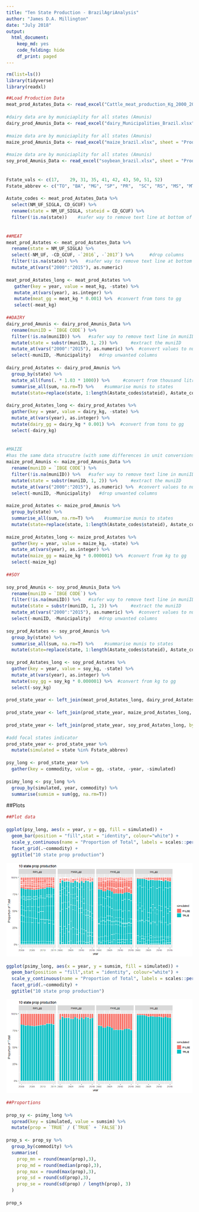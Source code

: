 ```yaml
---
title: "Ten State Production - BrazilAgriAnalysis"
author: "James D.A. Millington"
date: "July 2018"
output: 
  html_document: 
    keep_md: yes
    code_folding: hide
    df_print: paged
---
```



```r
rm(list=ls())
library(tidyverse)
library(readxl)
```




```r
##Load Production Data
meat_prod_Astates_Data <- read_excel("Cattle_meat_production_Kg_2000_2017_all_states.xlsx", sheet = "Plan1", skip = 1)  #data for all states Astates

#dairy data are by municiaplity for all states (Amunis)
dairy_prod_Amunis_Data <- read_excel("dairy_Municipalities_Brazil.xlsx", sheet = "Tabela", skip = 1, na = c("", "-", "..."))

#maize data are by municiaplity for all states (Amunis)
maize_prod_Amunis_Data <- read_excel("maize_brazil.xlsx", sheet = "Production (tons)", skip = 1, na = c("", "-", "..."))

#maize data are by municiaplity for all states (Amunis)
soy_prod_Amunis_Data <- read_excel("soybean_brazil.xlsx", sheet = "Production (Tons)", skip = 1, na = c("", "-", "..."))


Fstate_vals <- c(17,	29,	31,	35,	41,	42,	43,	50,	51,	52)
Fstate_abbrev <- c("TO", "BA", "MG", "SP", "PR",  "SC", "RS", "MS", "MT", "GO")

Astate_codes <- meat_prod_Astates_Data %>%
  select(NM_UF_SIGLA, CD_GCUF) %>%
  rename(state = NM_UF_SIGLA, stateid = CD_GCUF) %>%
  filter(!is.na(state))    #safer way to remove text line at bottom of state column
  

##MEAT
meat_prod_Astates <- meat_prod_Astates_Data %>%
  rename(state = NM_UF_SIGLA) %>%
  select(-NM_UF, -CD_GCUF, -`2016`, -`2017`) %>%      #drop columns
  filter(!is.na(state)) %>%   #safer way to remove text line at bottom of state column
  mutate_at(vars("2000":"2015"), as.numeric) 

meat_prod_Astates_long <- meat_prod_Astates %>%
   gather(key = year, value = meat_kg, -state) %>%
   mutate_at(vars(year), as.integer) %>%
   mutate(meat_gg = meat_kg * 0.001) %>%  #convert from tons to gg
   select(-meat_kg)

##DAIRY
dairy_prod_Amunis <- dairy_prod_Amunis_Data %>%
  rename(muniID = `IBGE CODE`) %>%
  filter(!is.na(muniID)) %>%   #safer way to remove text line in muniID
  mutate(state = substr(muniID, 1, 2)) %>%     #extract the muniID
  mutate_at(vars("2000":"2015"), as.numeric) %>%  #convert values to numeric
  select(-muniID, -Municipality)   #drop unwanted columns

dairy_prod_Astates <- dairy_prod_Amunis %>%
  group_by(state) %>%
  mutate_all(funs(. * 1.03 * 1000)) %>%     #convert from thousand litres to kgs
  summarise_all(sum, na.rm=T) %>%    #summarise munis to states
  mutate(state=replace(state, 1:length(Astate_codes$stateid), Astate_codes$state)) #re-label stated ids with state abbrevs

dairy_prod_Astates_long <- dairy_prod_Astates %>%
  gather(key = year, value = dairy_kg, -state) %>%
  mutate_at(vars(year), as.integer) %>%
  mutate(dairy_gg = dairy_kg * 0.001) %>%  #convert from tons to gg
  select(-dairy_kg)


#MAIZE
#has the same data strucutre (with some differences in unit conversions - could write function to cover both?) 
maize_prod_Amunis <- maize_prod_Amunis_Data %>%
  rename(muniID = `IBGE CODE`) %>%
  filter(!is.na(muniID)) %>%   #safer way to remove text line in muniID
  mutate(state = substr(muniID, 1, 2)) %>%     #extract the muniID
  mutate_at(vars("2000":"2015"), as.numeric) %>%  #convert values to numeric
  select(-muniID, -Municipality)   #drop unwanted columns

maize_prod_Astates <- maize_prod_Amunis %>%
  group_by(state) %>%
  summarise_all(sum, na.rm=T) %>%    #summarise munis to states
  mutate(state=replace(state, 1:length(Astate_codes$stateid), Astate_codes$state)) #re-label stated ids with state abbrevs

maize_prod_Astates_long <- maize_prod_Astates %>%
  gather(key = year, value = maize_kg, -state) %>%
  mutate_at(vars(year), as.integer) %>%
  mutate(maize_gg = maize_kg * 0.000001) %>%  #convert from kg to gg
  select(-maize_kg)

##SOY

soy_prod_Amunis <- soy_prod_Amunis_Data %>%
  rename(muniID = `IBGE CODE`) %>%
  filter(!is.na(muniID)) %>%   #safer way to remove text line in muniID
  mutate(state = substr(muniID, 1, 2)) %>%     #extract the muniID
  mutate_at(vars("2000":"2015"), as.numeric) %>%  #convert values to numeric
  select(-muniID, -Municipality)   #drop unwanted columns

soy_prod_Astates <- soy_prod_Amunis %>%
  group_by(state) %>%
  summarise_all(sum, na.rm=T) %>%    #summarise munis to states
  mutate(state=replace(state, 1:length(Astate_codes$stateid), Astate_codes$state)) #re-label stated ids with state abbrevs

soy_prod_Astates_long <- soy_prod_Astates %>%
  gather(key = year, value = soy_kg, -state) %>%
  mutate_at(vars(year), as.integer) %>%
  mutate(soy_gg = soy_kg * 0.000001) %>%  #convert from kg to gg
  select(-soy_kg)

prod_state_year <- left_join(meat_prod_Astates_long, dairy_prod_Astates_long, by = c("year", "state"))

prod_state_year <- left_join(prod_state_year, maize_prod_Astates_long, by = c("year", "state"))

prod_state_year <- left_join(prod_state_year, soy_prod_Astates_long, by = c("year", "state"))

#add focal states indicator
prod_state_year <- prod_state_year %>%
  mutate(simulated = state %in% Fstate_abbrev) 

psy_long <- prod_state_year %>%
  gather(key = commodity, value = gg, -state, -year, -simulated)

psimy_long <- psy_long %>%
  group_by(simulated, year, commodity) %>%
  summarise(sumsim = sum(gg, na.rm=T))
```



##Plots

```r
##Plot data

ggplot(psy_long, aes(x = year, y = gg, fill = simulated)) + 
  geom_bar(position = "fill",stat = "identity", colour="white") +
  scale_y_continuous(name = "Proportion of Total", labels = scales::percent_format()) +
  facet_grid(.~commodity) +
  ggtitle("10 state prop production")
```

![](TenStateProduction_files/figure-html/unnamed-chunk-3-1.png)<!-- -->

```r
ggplot(psimy_long, aes(x = year, y = sumsim, fill = simulated)) + 
  geom_bar(position = "fill",stat = "identity", colour="white") +
  scale_y_continuous(name = "Proportion of Total", labels = scales::percent_format()) +
  facet_grid(.~commodity) +
  ggtitle("10 state prop production")
```

![](TenStateProduction_files/figure-html/unnamed-chunk-3-2.png)<!-- -->


```r
##Proportions

prop_sy <- psimy_long %>%
  spread(key = simulated, value = sumsim) %>%
  mutate(prop = `TRUE` / (`TRUE` + `FALSE`))

prop_s <- prop_sy %>%
  group_by(commodity) %>%
  summarise(
    prop_mn = round(mean(prop),3),
    prop_md = round(median(prop),3),
    prop_max = round(max(prop),3),
    prop_sd = round(sd(prop),3),
    prop_se = round(sd(prop) / length(prop), 3)
  )

prop_s
```

<div data-pagedtable="false">
  <script data-pagedtable-source type="application/json">
{"columns":[{"label":["commodity"],"name":[1],"type":["chr"],"align":["left"]},{"label":["prop_mn"],"name":[2],"type":["dbl"],"align":["right"]},{"label":["prop_md"],"name":[3],"type":["dbl"],"align":["right"]},{"label":["prop_max"],"name":[4],"type":["dbl"],"align":["right"]},{"label":["prop_sd"],"name":[5],"type":["dbl"],"align":["right"]},{"label":["prop_se"],"name":[6],"type":["dbl"],"align":["right"]}],"data":[{"1":"dairy_gg","2":"0.831","3":"0.829","4":"0.852","5":"0.012","6":"0.001"},{"1":"maize_gg","2":"0.934","3":"0.936","4":"0.957","5":"0.012","6":"0.001"},{"1":"meat_gg","2":"0.781","3":"0.774","4":"0.822","5":"0.023","6":"0.001"},{"1":"soy_gg","2":"0.959","3":"0.956","4":"0.980","5":"0.014","6":"0.001"}],"options":{"columns":{"min":{},"max":[10]},"rows":{"min":[10],"max":[10]},"pages":{}}}
  </script>
</div>

